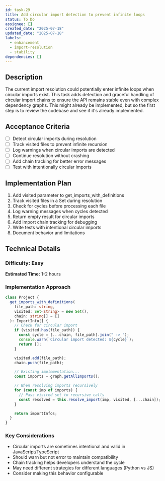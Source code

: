 ```yaml
---
id: task-29
title: Add circular import detection to prevent infinite loops
status: To Do
assignee: []
created_date: "2025-07-18"
updated_date: "2025-07-18"
labels:
  - enhancement
  - import-resolution
  - stability
dependencies: []
---
```


## Description

The current import resolution could potentially enter infinite loops when circular imports exist. This task adds detection and graceful handling of circular import chains to ensure the API remains stable even with complex dependency graphs. This might already be implemented, but so the first step is to review the codebase and see if it's already implemented.

## Acceptance Criteria

- [ ] Detect circular imports during resolution
- [ ] Track visited files to prevent infinite recursion
- [ ] Log warnings when circular imports are detected
- [ ] Continue resolution without crashing
- [ ] Add chain tracking for better error messages
- [ ] Test with intentionally circular imports

## Implementation Plan

1. Add visited parameter to get_imports_with_definitions
2. Track visited files in a Set during resolution
3. Check for cycles before processing each file
4. Log warning messages when cycles detected
5. Return empty result for circular imports
6. Add import chain tracking for debugging
7. Write tests with intentional circular imports
8. Document behavior and limitations

## Technical Details

### Difficulty: Easy

**Estimated Time:** 1-2 hours

### Implementation Approach

```typescript
class Project {
  get_imports_with_definitions(
    file_path: string,
    visited: Set<string> = new Set(),
    chain: string[] = []
  ): ImportInfo[] {
    // Check for circular import
    if (visited.has(file_path)) {
      const cycle = [...chain, file_path].join(" -> ");
      console.warn(`Circular import detected: ${cycle}`);
      return [];
    }

    visited.add(file_path);
    chain.push(file_path);

    // Existing implementation...
    const imports = graph.getAllImports();

    // When resolving imports recursively
    for (const imp of imports) {
      // Pass visited set to recursive calls
      const resolved = this.resolve_import(imp, visited, [...chain]);
    }

    return importInfos;
  }
}
```

### Key Considerations

- Circular imports are sometimes intentional and valid in JavaScript/TypeScript
- Should warn but not error to maintain compatibility
- Chain tracking helps developers understand the cycle
- May need different strategies for different languages (Python vs JS)
- Consider making this behavior configurable
